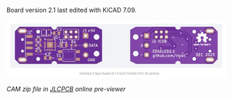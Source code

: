 Board version 2.1 last edited with KiCAD 7.09.

![](CAM/jlcpcb_screenshot.jpg)

*CAM zip file in [JLCPCB](https://jlcpcb.com) online pre-viewer*
